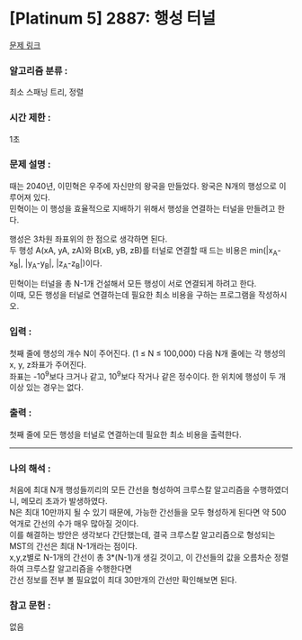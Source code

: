 [Platinum 5] 2887: 행성 터널
====================================  
[문제 링크](https://www.acmicpc.net/problem/2887)  

### 알고리즘 분류 :  
최소 스패닝 트리, 정렬  

### 시간 제한 :  
1초   

### 문제 설명 :  
때는 2040년, 이민혁은 우주에 자신만의 왕국을 만들었다. 왕국은 N개의 행성으로 이루어져 있다.  
민혁이는 이 행성을 효율적으로 지배하기 위해서 행성을 연결하는 터널을 만들려고 한다.

행성은 3차원 좌표위의 한 점으로 생각하면 된다.  
두 행성 A(xA, yA, zA)와 B(xB, yB, zB)를 터널로 연결할 때 드는 비용은 min(|x<sub>A</sub>-x<sub>B</sub>|, |y<sub>A</sub>-y<sub>B</sub>|, |z<sub>A</sub>-z<sub>B</sub>|)이다.

민혁이는 터널을 총 N-1개 건설해서 모든 행성이 서로 연결되게 하려고 한다.  
이때, 모든 행성을 터널로 연결하는데 필요한 최소 비용을 구하는 프로그램을 작성하시오.  

### 입력 :   
첫째 줄에 행성의 개수 N이 주어진다. (1 ≤ N ≤ 100,000) 다음 N개 줄에는 각 행성의 x, y, z좌표가 주어진다.  
좌표는 -10<sup>9</sup>보다 크거나 같고, 10<sup>9</sup>보다 작거나 같은 정수이다. 한 위치에 행성이 두 개 이상 있는 경우는 없다.  

### 출력 :   
첫째 줄에 모든 행성을 터널로 연결하는데 필요한 최소 비용을 출력한다.  

-----------------------------------------------------------  
### 나의 해석 :  
처음에 최대 N개 행성들끼리의 모든 간선을 형성하여 크루스칼 알고리즘을 수행하였더니, 메모리 초과가 발생하였다.  
N은 최대 10만까지 될 수 있기 때문에, 가능한 간선들을 모두 형성하게 된다면 약 500억개로 간선의 수가 매우 많아질 것이다.  
이를 해결하는 방안은 생각보다 간단했는데, 결국 크루스칼 알고리즘으로 형성되는 MST의 간선은 최대 N-1개라는 점이다.  
x,y,z별로 N-1개의 간선이 총 3*(N-1)개 생길 것이고, 이 간선들의 값을 오름차순 정렬하여 크루스칼 알고리즘을 수행한다면  
간선 정보를 전부 볼 필요없이 최대 30만개의 간선만 확인해보면 된다.   

### 참고 문헌 :  
없음  

